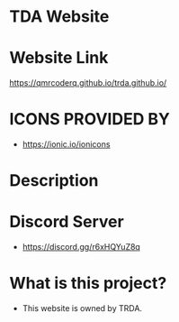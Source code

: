 # TDA Website

# Website Link
https://qmrcoderq.github.io/trda.github.io/

# ICONS PROVIDED BY
- https://ionic.io/ionicons

# Description

# Discord Server
- https://discord.gg/r6xHQYuZ8q

# What is this project?
- This website is owned by TRDA.
